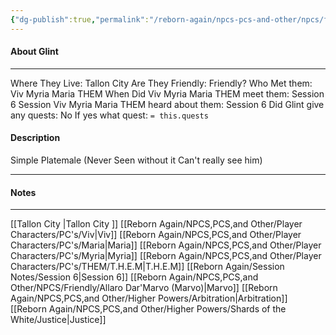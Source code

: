 ```yaml
---
{"dg-publish":true,"permalink":"/reborn-again/npcs-pcs-and-other/npcs/friendly/glint/"}
---
```



#### About Glint
---
Where They Live: Tallon City 
Are They Friendly: Friendly?
Who Met them: Viv Myria Maria THEM
When Did Viv Myria Maria THEM meet them: Session 6
Session Viv Myria Maria THEM heard about them: Session 6
Did Glint give any quests: No
	If yes what quest: `= this.quests`


#### Description
Simple Platemale (Never Seen without it Can't really see him)

---

#### Notes
---

[[Tallon City \|Tallon City ]]
[[Reborn Again/NPCS,PCS,and Other/Player Characters/PC's/Viv\|Viv]]
[[Reborn Again/NPCS,PCS,and Other/Player Characters/PC's/Maria\|Maria]]
[[Reborn Again/NPCS,PCS,and Other/Player Characters/PC's/Myria\|Myria]]
[[Reborn Again/NPCS,PCS,and Other/Player Characters/PC's/THEM/T.H.E.M\|T.H.E.M]]
[[Reborn Again/Session Notes/Session 6\|Session 6]]
[[Reborn Again/NPCS,PCS,and Other/NPCS/Friendly/Allaro Dar'Marvo (Marvo)\|Marvo]]
[[Reborn Again/NPCS,PCS,and Other/Higher Powers/Arbitration\|Arbitration]]
[[Reborn Again/NPCS,PCS,and Other/Higher Powers/Shards of the White/Justice\|Justice]]

